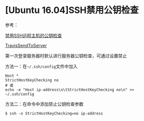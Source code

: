 
# [Ubuntu 16.04]SSH禁用公钥检查

参考：

[禁用SSH远程主机的公钥检查](http://www.worldhello.net/2010/04/08/1026.html)

[TravisSendToServer](https://github.com/Godi13/TravisSendToServer/blob/master/.travis.yml)

第一次登录服务器时默认进行服务器公钥检查，可通过设置禁止

方法一：在`~/.ssh/config`文件中加入

    Host *
    StrictHostKeyChecking no
    # 或
    echo -e "Host ip-address\n\tStrictHostKeyChecking no\n" >> ~/.ssh/config

方法二：在命令中添加禁止公钥检查参数

    $ ssh -o StrictHostKeyChecking=no ip-address